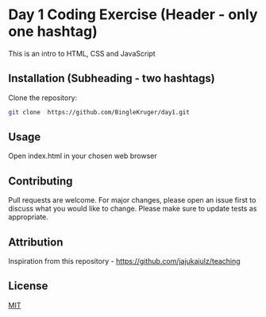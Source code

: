 # Day 1 Coding Exercise (Header - only one hashtag)

This is an intro to HTML, CSS and JavaScript

## Installation (Subheading - two hashtags)

Clone the repository:

```bash
git clone  https://github.com/BingleKruger/day1.git
```

## Usage

Open index.html in your chosen web browser

## Contributing

Pull requests are welcome. For major changes, please open an issue first to discuss what you would like to change.
Please make sure to update tests as appropriate.

## Attribution

Inspiration from this repository - https://github.com/jajukajulz/teaching

## License

[MIT](https://choosealicense.com/licenses/mit/)
